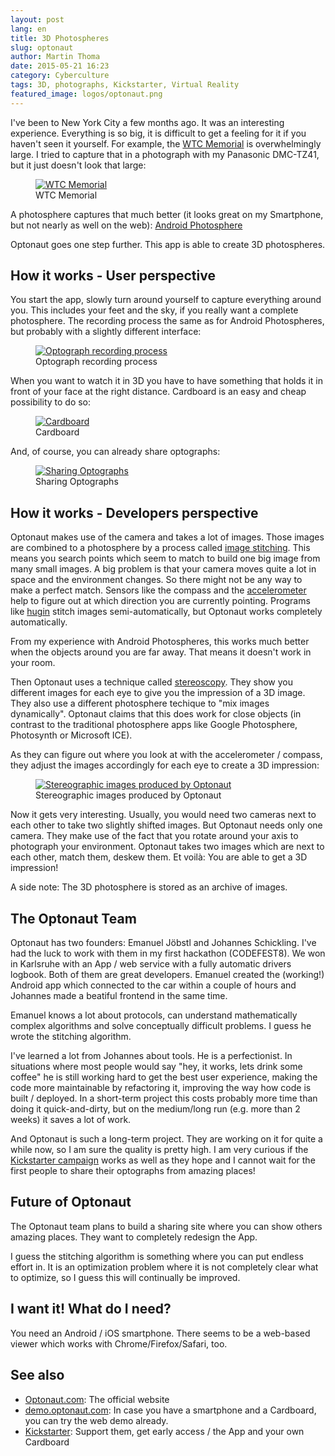 ```yaml
---
layout: post
lang: en
title: 3D Photospheres
slug: optonaut
author: Martin Thoma
date: 2015-05-21 16:23
category: Cyberculture
tags: 3D, photographs, Kickstarter, Virtual Reality
featured_image: logos/optonaut.png
---
```

I've been to New York City a few months ago. It was an interesting experience.
Everything is so big, it is difficult to get a feeling for it if you haven't
seen it yourself. For example, the [WTC Memorial](https://en.wikipedia.org/wiki/National_September_11_Memorial_%26_Museum) is overwhelmingly large. I tried
to capture that in a photograph with my Panasonic DMC-TZ41, but it just doesn't
look that large:

<figure class="aligncenter">
            <a href="../images/2015/05/NYC-Memorial-Pool-1.jpg"><img src="../images/2015/05/NYC-Memorial-Pool-1.jpg" alt="WTC Memorial" style="max-width:500px;" class=""/></a>
            <figcaption class="text-center">WTC Memorial</figcaption>
        </figure>

A photosphere captures that much better (it looks great on my Smartphone, but
not nearly as well on the web): [Android Photosphere](//martin-thoma.com/html5/photosphere-wtc-memorial)

Optonaut goes one step further. This app is able to create 3D photospheres.


## How it works - User perspective

You start the app, slowly turn around yourself to capture everything around
you. This includes your feet and the sky, if you really want a complete
photosphere. The recording process the same as for Android Photospheres, but
probably with a slightly different interface:

<figure class="aligncenter">
            <a href="../images/2015/05/optonaut-recording-process.gif"><img src="../images/2015/05/optonaut-recording-process.gif" alt="Optograph recording process" style="max-width:500px;" class=""/></a>
            <figcaption class="text-center">Optograph recording process</figcaption>
        </figure>

When you want to watch it in 3D you have to have something that holds it in
front of your face at the right distance. Cardboard is an easy and cheap
possibility to do so:

<figure class="aligncenter">
            <a href="../images/2015/05/optonaut-cardboard.jpg"><img src="../images/2015/05/optonaut-cardboard.jpg" alt="Cardboard" style="max-width:500px;" class=""/></a>
            <figcaption class="text-center">Cardboard</figcaption>
        </figure>


And, of course, you can already share optographs:

<figure class="aligncenter">
            <a href="../images/2015/05/sharing-optographs.jpg"><img src="../images/2015/05/sharing-optographs.jpg" alt="Sharing Optographs" style="max-width:500px;" class=""/></a>
            <figcaption class="text-center">Sharing Optographs</figcaption>
        </figure>

## How it works - Developers perspective

Optonaut makes use of the camera and takes a lot of images. Those images are
combined to a photosphere by a process called
[image stitching](https://en.wikipedia.org/wiki/Image_stitching). This means
you search points which seem to match to build one big image from many small
images. A big problem is that your camera moves quite a lot in space and the
environment changes. So there might not be any way to make a perfect match.
Sensors like the compass and the
[accelerometer](https://en.wikipedia.org/wiki/Accelerometer) help to figure out
at which direction you are currently pointing. Programs like
[hugin](http://hugin.sourceforge.net/) stitch images semi-automatically, but
Optonaut works completely automatically.


From my experience with Android Photospheres, this works much better when the
objects around you are far away. That means it doesn't work in your room.

Then Optonaut uses a technique called
[stereoscopy](https://en.wikipedia.org/wiki/Stereoscopy). They show you
different images for each eye to give you the impression of a 3D image. They
also use a different photosphere techique to "mix images dynamically". Optonaut
claims that this does work for close objects (in contrast to the traditional
photosphere apps like Google Photosphere, Photosynth or Microsoft ICE).

As they can figure out where you look at with the accelerometer / compass, they
adjust the images accordingly for each eye to create a 3D impression:

<figure class="aligncenter">
            <a href="../images/2015/05/optograph.gif"><img src="../images/2015/05/optograph.gif" alt="Stereographic images produced by Optonaut" style="max-width:500px;" class=""/></a>
            <figcaption class="text-center">Stereographic images produced by Optonaut</figcaption>
        </figure>

Now it gets very interesting. Usually, you would need two cameras next to each
other to take two slightly shifted images. But Optonaut needs only one camera.
They make use of the fact that you rotate around your axis to photograph your
environment. Optonaut takes two images which are next to each other, match
them, deskew them. Et voilà: You are able to get a 3D impression!

A side note: The 3D photosphere is stored as an archive of images.


## The Optonaut Team

Optonaut has two founders: Emanuel Jöbstl and Johannes Schickling. I've had the
luck to work with them in my first hackathon (CODEFEST8). We won in Karlsruhe
with an App / web service with a fully automatic drivers logbook. Both of them
are great developers. Emanuel created the (working!) Android app which
connected to the car within a couple of hours and Johannes made a beatiful
frontend in the same time.

Emanuel knows a lot about protocols, can understand mathematically complex
algorithms and solve conceptually difficult problems. I guess he wrote the
stitching algorithm.

I've learned a lot from Johannes about tools. He is a perfectionist. In
situations where most people would say "hey, it works, lets drink some coffee"
he is still working hard to get the best user experience, making the code
more maintainable by refactoring it, improving the way how code is built /
deployed. In a short-term project this costs probably more time than doing it
quick-and-dirty, but on the medium/long run (e.g. more than 2 weeks) it saves
a lot of work.

And Optonaut is such a long-term project. They are working on it for quite a
while now, so I am sure the quality is pretty high. I am very curious if the
[Kickstarter campaign](https://www.kickstarter.com/projects/optonaut/optonaut-virtual-reality-photography) works as well as they hope and I cannot wait for the first people to share their
optographs from amazing places!


## Future of Optonaut

The Optonaut team plans to build a sharing site where you can show others
amazing places. They want to completely redesign the App.

I guess the stitching algorithm is something where you can put endless effort
in. It is an optimization problem where it is not completely clear what to
optimize, so I guess this will continually be improved.


## I want it! What do I need?

You need an Android / iOS smartphone. There seems to be a web-based viewer
which works with Chrome/Firefox/Safari, too.


## See also

* [Optonaut.com](http://optonaut.co/): The official website
* [demo.optonaut.com](http://demo.optonaut.co/): In case you have a smartphone and a Cardboard, you can try the web demo already.
* [Kickstarter](https://www.kickstarter.com/projects/optonaut/optonaut-virtual-reality-photography): Support them, get early access / the App and your own Cardboard
